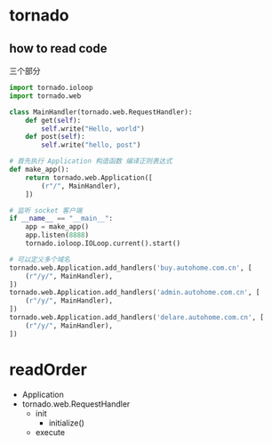 # tornado

## how to read code
三个部分
```python
import tornado.ioloop
import tornado.web

class MainHandler(tornado.web.RequestHandler):
    def get(self):
        self.write("Hello, world")
	def post(self):
		self.write("hello, post")

# 首先执行 Application 构造函数 编译正则表达式
def make_app():
    return tornado.web.Application([
        (r"/", MainHandler),
    ])

# 监听 socket 客户端
if __name__ == "__main__":
    app = make_app()
    app.listen(8888)
    tornado.ioloop.IOLoop.current().start()

# 可以定义多个域名
tornado.web.Application.add_handlers('buy.autohome.com.cn', [
	(r"/y/", MainHandler),
])
tornado.web.Application.add_handlers('admin.autohome.com.cn', [
	(r"/y/", MainHandler),
])
tornado.web.Application.add_handlers('delare.autohome.com.cn', [
	(r"/y/", MainHandler),
])

```

# readOrder
- Application
- tornado.web.RequestHandler
	- init
		- initialize()
	- execute

